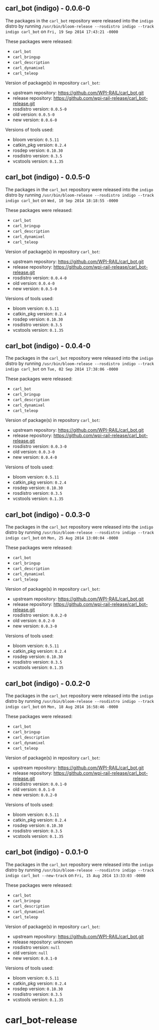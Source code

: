 ## carl_bot (indigo) - 0.0.6-0

The packages in the `carl_bot` repository were released into the `indigo` distro by running `/usr/bin/bloom-release --rosdistro indigo --track indigo carl_bot` on `Fri, 19 Sep 2014 17:43:21 -0000`

These packages were released:
- `carl_bot`
- `carl_bringup`
- `carl_description`
- `carl_dynamixel`
- `carl_teleop`

Version of package(s) in repository `carl_bot`:
- upstream repository: https://github.com/WPI-RAIL/carl_bot.git
- release repository: https://github.com/wpi-rail-release/carl_bot-release.git
- rosdistro version: `0.0.5-0`
- old version: `0.0.5-0`
- new version: `0.0.6-0`

Versions of tools used:
- bloom version: `0.5.11`
- catkin_pkg version: `0.2.4`
- rosdep version: `0.10.30`
- rosdistro version: `0.3.5`
- vcstools version: `0.1.35`


## carl_bot (indigo) - 0.0.5-0

The packages in the `carl_bot` repository were released into the `indigo` distro by running `/usr/bin/bloom-release --rosdistro indigo --track indigo carl_bot` on `Wed, 10 Sep 2014 18:18:55 -0000`

These packages were released:
- `carl_bot`
- `carl_bringup`
- `carl_description`
- `carl_dynamixel`
- `carl_teleop`

Version of package(s) in repository `carl_bot`:
- upstream repository: https://github.com/WPI-RAIL/carl_bot.git
- release repository: https://github.com/wpi-rail-release/carl_bot-release.git
- rosdistro version: `0.0.4-0`
- old version: `0.0.4-0`
- new version: `0.0.5-0`

Versions of tools used:
- bloom version: `0.5.11`
- catkin_pkg version: `0.2.4`
- rosdep version: `0.10.30`
- rosdistro version: `0.3.5`
- vcstools version: `0.1.35`


## carl_bot (indigo) - 0.0.4-0

The packages in the `carl_bot` repository were released into the `indigo` distro by running `/usr/bin/bloom-release --rosdistro indigo --track indigo carl_bot` on `Tue, 02 Sep 2014 17:38:06 -0000`

These packages were released:
- `carl_bot`
- `carl_bringup`
- `carl_description`
- `carl_dynamixel`
- `carl_teleop`

Version of package(s) in repository `carl_bot`:
- upstream repository: https://github.com/WPI-RAIL/carl_bot.git
- release repository: https://github.com/wpi-rail-release/carl_bot-release.git
- rosdistro version: `0.0.3-0`
- old version: `0.0.3-0`
- new version: `0.0.4-0`

Versions of tools used:
- bloom version: `0.5.11`
- catkin_pkg version: `0.2.4`
- rosdep version: `0.10.30`
- rosdistro version: `0.3.5`
- vcstools version: `0.1.35`


## carl_bot (indigo) - 0.0.3-0

The packages in the `carl_bot` repository were released into the `indigo` distro by running `/usr/bin/bloom-release --rosdistro indigo --track indigo carl_bot` on `Mon, 25 Aug 2014 13:00:04 -0000`

These packages were released:
- `carl_bot`
- `carl_bringup`
- `carl_description`
- `carl_dynamixel`
- `carl_teleop`

Version of package(s) in repository `carl_bot`:
- upstream repository: https://github.com/WPI-RAIL/carl_bot.git
- release repository: https://github.com/wpi-rail-release/carl_bot-release.git
- rosdistro version: `0.0.2-0`
- old version: `0.0.2-0`
- new version: `0.0.3-0`

Versions of tools used:
- bloom version: `0.5.11`
- catkin_pkg version: `0.2.4`
- rosdep version: `0.10.30`
- rosdistro version: `0.3.5`
- vcstools version: `0.1.35`


## carl_bot (indigo) - 0.0.2-0

The packages in the `carl_bot` repository were released into the `indigo` distro by running `/usr/bin/bloom-release --rosdistro indigo --track indigo carl_bot` on `Mon, 18 Aug 2014 16:58:46 -0000`

These packages were released:
- `carl_bot`
- `carl_bringup`
- `carl_description`
- `carl_dynamixel`
- `carl_teleop`

Version of package(s) in repository `carl_bot`:
- upstream repository: https://github.com/WPI-RAIL/carl_bot.git
- release repository: https://github.com/wpi-rail-release/carl_bot-release.git
- rosdistro version: `0.0.1-0`
- old version: `0.0.1-0`
- new version: `0.0.2-0`

Versions of tools used:
- bloom version: `0.5.11`
- catkin_pkg version: `0.2.4`
- rosdep version: `0.10.30`
- rosdistro version: `0.3.5`
- vcstools version: `0.1.35`


## carl_bot (indigo) - 0.0.1-0

The packages in the `carl_bot` repository were released into the `indigo` distro by running `/usr/bin/bloom-release --rosdistro indigo --track indigo carl_bot --new-track` on `Fri, 15 Aug 2014 13:33:03 -0000`

These packages were released:
- `carl_bot`
- `carl_bringup`
- `carl_description`
- `carl_dynamixel`
- `carl_teleop`

Version of package(s) in repository `carl_bot`:
- upstream repository: https://github.com/WPI-RAIL/carl_bot.git
- release repository: unknown
- rosdistro version: `null`
- old version: `null`
- new version: `0.0.1-0`

Versions of tools used:
- bloom version: `0.5.11`
- catkin_pkg version: `0.2.4`
- rosdep version: `0.10.30`
- rosdistro version: `0.3.5`
- vcstools version: `0.1.35`


carl_bot-release
================
